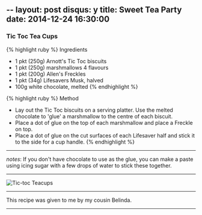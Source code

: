 --
layout: post
disqus: y
title: Sweet Tea Party
date: 2014-12-24 16:30:00
---

### Tic Toc Tea Cups

{% highlight ruby %}
 Ingredients
- 1 pkt (250g) Arnott's Tic Toc biscuits
- 1 pkt (250g) marshmallows 4 flavours
- 1 pkt (200g) Allen's Freckles
- 1 pkt (34g) Lifesavers Musk, halved
- 100g white chocolate, melted 
{% endhighlight %}


{% highlight ruby %}
Method
- Lay out the Tic Toc biscuits on a serving platter. Use the melted chocolate to 'glue' a marshmallow to the centre of each biscuit.
- Place a dot of glue on the top of each marshmallow and place a Freckle on top.
- Place a dot of glue on the cut surfaces of each Lifesaver half and stick it to the side for a cup handle.
{% endhighlight %}


--- 

*notes*: If you don't have chocolate to use as the glue, you can make a paste using icing sugar with a few drops of water to stick these together.

---


![Tic-toc Teacups](http://d33y93cfm0wb4z.cloudfront.net/Jen_Cheung_2011/Tic_Toc_teacups/toc.228.jpg)
 

---


This recipe was given to me by my cousin Belinda.

---
